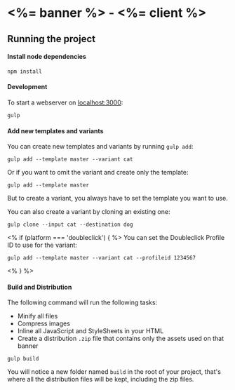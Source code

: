 # <%= banner %> - <%= client %>

## Running the project

#### Install node dependencies
```
npm install
```

#### Development
To start a webserver on [localhost:3000](http://localhost:3000):
```
gulp
```

#### Add new templates and variants
You can create new templates and variants by running `gulp add`:
```
gulp add --template master --variant cat
```

Or if you want to omit the variant and create only the template:
```
gulp add --template master
```

But to create a variant, you always have to set the template you want to use.

You can also create a variant by cloning an existing one:
```
gulp clone --input cat --destination dog
```
<% if (platform === 'doubleclick') { %>
You can set the Doubleclick Profile ID to use for the variant:
```
gulp add --template master --variant cat --profileid 1234567
```
<% } %>
#### Build and Distribution
The following command will run the following tasks:

- Minify all files
- Compress images
- Inline all JavaScript and StyleSheets in your HTML
- Create a distribution `.zip` file that contains only the assets used on that banner

```
gulp build
```

You will notice a new folder named `build` in the root of your project, that's where all the distribution files will be kept, including the zip files.
